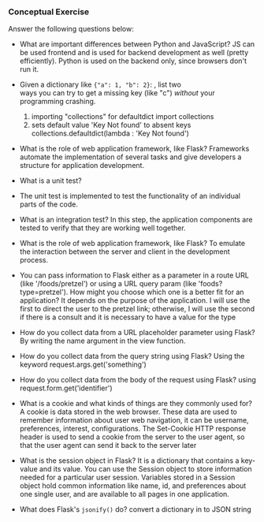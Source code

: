 ### Conceptual Exercise

Answer the following questions below:

- What are important differences between Python and JavaScript?
  JS can be used frontend and is used for backend development as well (pretty efficiently). Python is used on the backend only, since browsers don't run it.
- Given a dictionary like ``{"a": 1, "b": 2}``: , list two    
  ways  you can try to get a missing key (like "c") *without* your programming crashing.
    1. importing "collections" for defaultdict
      import collections
    2. sets default value 'Key Not found' to absent keys
      collections.defaultdict(lambda : 'Key Not found')
- What is the role of web application framework, like Flask? 
  Frameworks automate the implementation of several tasks and give developers a structure for application development.
- What is a unit test?
- The unit test is implemented to test the functionality of an individual parts of the code.

- What is an integration test?
  In this step, the application components are tested to verify that they are working well together. 

- What is the role of web application framework, like Flask?
  To emulate the interaction between the server and client in the development process. 
- You can pass information to Flask either as a parameter in a route URL
  (like '/foods/pretzel') or using a URL query param (like
  'foods?type=pretzel'). How might you choose which one is a better fit
  for an application?
  It depends on the purpose of the application. I will use the first to direct the user to the pretzel link; otherwise, I will use the second if there is a consult and it is necessary to have a value for the type

- How do you collect data from a URL placeholder parameter using Flask?
   By writing the name argument in the view function.
  

- How do you collect data from the query string using Flask?
   Using the keyword request.args.get('something')

- How do you collect data from the body of the request using Flask?
  using request.form.get('identifier')
  
- What is a cookie and what kinds of things are they commonly used for?
  A cookie is data stored in the web browser. These data are used to remember information about user web navigation, it can be username, preferences, interest, configurations. The Set-Cookie HTTP response header is used to send a cookie from the server to the user agent, so that the user agent can send it back to the server later
- What is the session object in Flask?
  It is a dictionary that contains a key-value and its value. You can use the Session object to store information needed for a particular user session. Variables stored in a Session object hold common information like name, id, and preferences about one single user, and are available to all pages in one application.
  
- What does Flask's `jsonify()` do?
  convert a dictionary in to JSON string

